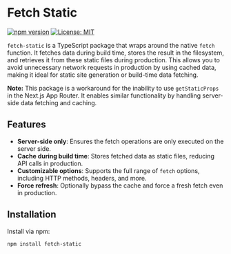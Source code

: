 # Fetch Static

[![npm version](https://badge.fury.io/js/fetch-static.svg)](https://badge.fury.io/js/fetch-static) [![License: MIT](https://img.shields.io/badge/License-MIT-yellow.svg)](https://opensource.org/licenses/MIT)

`fetch-static` is a TypeScript package that wraps around the native `fetch` function. It fetches data during build time, stores the result in the filesystem, and retrieves it from these static files during production. This allows you to avoid unnecessary network requests in production by using cached data, making it ideal for static site generation or build-time data fetching.

**Note:** This package is a workaround for the inability to use `getStaticProps` in the Next.js App Router. It enables similar functionality by handling server-side data fetching and caching.

## Features

- **Server-side only**: Ensures the fetch operations are only executed on the server side.
- **Cache during build time**: Stores fetched data as static files, reducing API calls in production.
- **Customizable options**: Supports the full range of `fetch` options, including HTTP methods, headers, and more.
- **Force refresh**: Optionally bypass the cache and force a fresh fetch even in production.

## Installation

Install via npm:

```bash
npm install fetch-static
